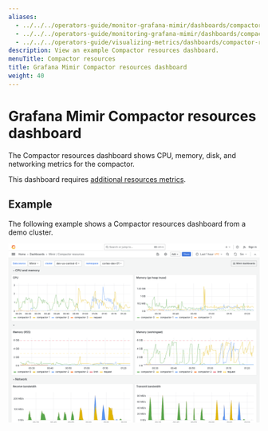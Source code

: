```yaml
---
aliases:
  - ../../../operators-guide/monitor-grafana-mimir/dashboards/compactor-resources/
  - ../../../operators-guide/monitoring-grafana-mimir/dashboards/compactor-resources/
  - ../../../operators-guide/visualizing-metrics/dashboards/compactor-resources/
description: View an example Compactor resources dashboard.
menuTitle: Compactor resources
title: Grafana Mimir Compactor resources dashboard
weight: 40
---
```


# Grafana Mimir Compactor resources dashboard

The Compactor resources dashboard shows CPU, memory, disk, and networking metrics for the compactor.

This dashboard requires [additional resources metrics](../../requirements/#additional-resources-metrics).

## Example

The following example shows a Compactor resources dashboard from a demo cluster.

![Grafana Mimir compactor resources dashboard](mimir-compactor-resources.png)
